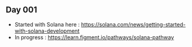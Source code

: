## Day 001

* Started with Solana here : https://solana.com/news/getting-started-with-solana-development
* In progress : https://learn.figment.io/pathways/solana-pathway
